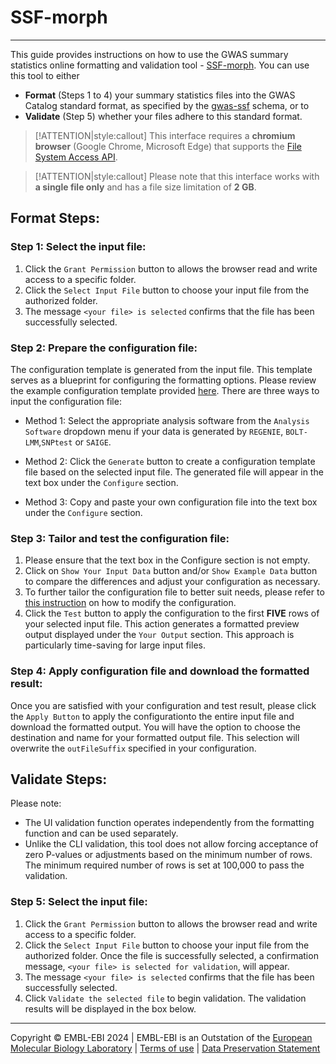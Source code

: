 # SSF-morph
____
This guide provides instructions on how to use the GWAS summary statistics online formatting and validation tool - [SSF-morph](https://ebispot.github.io/gwas-sumstat-format-was/). You can use this tool to either
- **Format** (Steps 1 to 4) your summary statistics files into the GWAS Catalog standard format, as specified by the [gwas-ssf](https://github.com/EBISPOT/gwas-summary-statistics-standard) schema, or to 
- **Validate** (Step 5) whether your files adhere to this standard format.

>[!ATTENTION|style:callout]
>This interface requires a **chromium browser** (Google Chrome, Microsoft Edge) that supports the [File System Access API](https://developer.chrome.com/docs/capabilities/web-apis/file-system-access).

>[!ATTENTION|style:callout]
>Please note that this interface works with **a single file only** and has a file size limitation of **2 GB**. 

## Format Steps:

### Step 1: Select the input file:
   1. Click the `Grant Permission` button to allows the browser read and write access to a specific folder.
   2. Click the `Select Input File` button to choose your input file from the authorized folder.
   3. The message `<your file> is selected` confirms that the file has been successfully selected.

### Step 2: Prepare the configuration file:
   The configuration template is generated from the input file. This template serves as a blueprint for configuring the formatting options. Please review the example configuration template provided [here](edit_config?id=summary). There are three ways to input the configuration file:
   
   - Method 1: Select the appropriate analysis software from the `Analysis Software` dropdown menu if your data is generated by `REGENIE`, `BOLT-LMM`,`SNPtest` or `SAIGE`.

   - Method 2: Click the `Generate` button to create a configuration template file based on the selected input file. The generated file will appear in the text box under the `Configure` section. 

   - Method 3: Copy and paste your own configuration file into the text box under the `Configure` section.

### Step 3: Tailor and test the configuration file:
1. Please ensure that the text box in the Configure section is not empty.
2. Click on `Show Your Input Data` button and/or `Show Example Data` button to compare the differences and adjust your configuration as necessary.
3. To further tailor the configuration file to better suit needs, please refer to [this instruction](edit_config) on how to modify the configuration.
4. Click the `Test` button to apply the configuration to the first **FIVE** rows of your selected input file. This action generates a formatted preview output displayed under the `Your Output` section. This approach is particularly time-saving for large input files.

### Step 4: Apply configuration file and download the formatted result:
Once you are satisfied with your configuration and test result, please click the `Apply Button` to apply the configurationto the entire input file and download the formatted output. You will have the option to choose the destination and name for your formatted output file. This selection will overwrite the `outFileSuffix` specified in your configuration.


## Validate Steps:

Please note:
 - The UI validation function operates independently from the formatting function and can be used separately. 
 - Unlike the CLI validation, this tool does not allow forcing acceptance of zero P-values or adjustments based on the minimum number of rows. The minimum required number of rows is set at 100,000 to pass the validation.

### Step 5: Select the input file:
   1. Click the `Grant Permission` button to allows the browser read and write access to a specific folder.
   2. Click the `Select Input File` button to choose your input file from the authorized folder. Once the file is successfully selected, a confirmation message, `<your file> is selected for validation`, will appear.
   3. The message `<your file> is selected` confirms that the file has been successfully selected.
   4. Click `Validate the selected file` to begin validation. The validation results will be displayed in the box below.

----
Copyright © EMBL-EBI 2024 | EMBL-EBI is an Outstation of the [European Molecular Biology Laboratory](https://www.embl.org/) | [Terms of use](https://www.ebi.ac.uk/about/terms-of-use) | [Data Preservation Statement](https://www.ebi.ac.uk/long-term-data-preservation)
